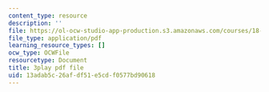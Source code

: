 ```yaml
---
content_type: resource
description: ''
file: https://ol-ocw-studio-app-production.s3.amazonaws.com/courses/18-086-mathematical-methods-for-engineers-ii-spring-2006/13adab5c26afdf51e5cdf0577bd90618_94nmfDkTL-E.pdf
file_type: application/pdf
learning_resource_types: []
ocw_type: OCWFile
resourcetype: Document
title: 3play pdf file
uid: 13adab5c-26af-df51-e5cd-f0577bd90618
---
```

